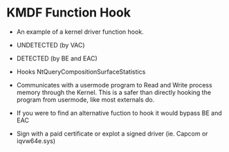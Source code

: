 # KMDF Function Hook
- An example of a kernel driver function hook.
- UNDETECTED (by VAC)
- DETECTED (by BE and EAC)
- Hooks NtQueryCompositionSurfaceStatistics
- Communicates with a usermode program to Read and Write process memory through the Kernel. This is a safer than directly hooking the program from usermode, like most externals do.

- If you were to find an alternative fuction to hook it would bypass BE and EAC
- Sign with a paid certificate or explot a signed driver (ie. Capcom or iqvw64e.sys)

[](https://user-images.githubusercontent.com/110701083/187325298-2fc87d63-75a5-4400-b022-0733c8cfbcaf.png)

